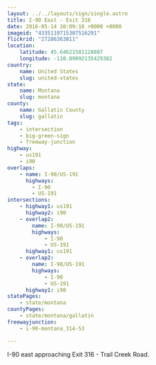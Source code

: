 ```yaml
---
layout: ../../layouts/sign/single.astro
title: I-90 East - Exit 316
date: 2016-05-14 10:09:18 +0000 +0000
imageid: "4335119715307516291"
flickrid: "27286363811"
location:
    latitude: 45.64621581128887
    longitude: -110.89092135429382
country:
    name: United States
    slug: united-states
state:
    name: Montana
    slug: montana
county:
    name: Gallatin County
    slug: gallatin
tags:
    - intersection
    - big-green-sign
    - freeway-junction
highway:
    - us191
    - i90
overlaps:
    - name: I-90/US-191
      highways:
        - I-90
        - US-191
intersections:
    - highway1: us191
      highway2: i90
    - overlap2:
        name: I-90/US-191
        highways:
            - I-90
            - US-191
      highway1: us191
    - overlap2:
        name: I-90/US-191
        highways:
            - I-90
            - US-191
      highway1: i90
statePages:
    - state/montana
countyPages:
    - state/montana/gallatin
freewayjunction:
    - i-90-montana_314-53

---
```

I-90 east approaching Exit 316 - Trail Creek Road.